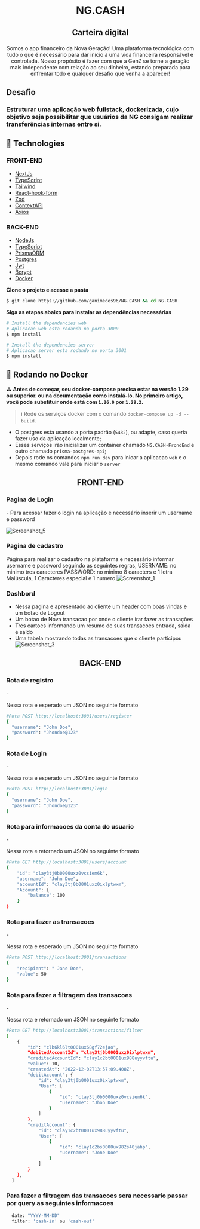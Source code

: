 <h1 align="center">
   
   NG.CASH
</h1>
<h2 align="center">
   
  Carteira digital
</h2>

<p align="center">
  Somos o app financeiro da Nova Geração! Uma plataforma tecnológica com tudo o que é necessário para dar início à uma vida financeira responsável e controlada. Nosso propósito é fazer com que a GenZ se torne a geração mais independente com relação ao seu dinheiro, estando preparada para enfrentar todo e qualquer desafio que venha a aparecer!
</p>

<h2>Desafio</h2>
<h3 >
  Estruturar uma aplicação web fullstack, dockerizada, cujo objetivo seja possibilitar que usuários da NG consigam realizar transferências internas entre si.
</h3>

## 🚀 Technologies

<h3>FRONT-END</h3>


- [NextJs](https://nextjs.org)
- [TypeScript](https://www.typescriptlang.org/)
- [Tailwind](https://tailwindui.com)
- [React-hook-form](https://react-hook-form.com)
- [Zod](https://github.com/colinhacks/zod)
- [ContextAPI](https://reactjs.org/docs/context.html)
- [Axios](https://axios-http.com/docs/intro)
<h3>BACK-END</h3>

- [NodeJs](https://nodejs.org/en/)
- [TypeScript](https://www.typescriptlang.org/)
- [PrismaORM](https://www.prisma.io)
- [Postgres](https://www.postgresql.org)
- [Jwt](https://jwt.io)
- [Bcrypt](https://www.npmjs.com/package/bcrypt)
- [Docker](https://www.docker.com)


 **Clone o projeto e acesse a pasta**

```bash
$ git clone https://github.com/ganimedes96/NG.CASH && cd NG.CASH
```
**Siga as etapas abaixo para instalar as dependências necessárias**

```bash
# Install the dependencies web
# Aplicacao web esta rodando na porta 3000
$ npm install

# Install the dependencies server
# Aplicacao server esta rodando no porta 3001
$ npm install

```
<h2>
   🐋 Rodando no Docker
  
</h2>

**:warning: Antes de começar, seu docker-compose precisa estar na versão 1.29 ou superior. ou na documentação como instalá-lo. No primeiro artigo, você pode substituir onde está com `1.26.0` por `1.29.2`.**
> :information_source: Rode os serviços docker com o comando `docker-compose up -d --build`.
- O postgres esta usando a porta padrão (`5432`), ou adapte, caso queria fazer uso da aplicação localmente;
- Esses serviços irão inicializar um container chamado `NG.CASH-FrondEnd` e outro chamado `prisma-postgres-api`;
- Depois rode os comandos `npm run dev` para inicar a aplicacao `web` e o mesmo comando vale para iniciar o `server`

<h2 align="center">FRONT-END</h2>
<h3>Pagina de Login</h3>
- Para acessar fazer o login na aplicação e necessário inserir um username e password

![Screenshot_5](https://user-images.githubusercontent.com/59948274/205455621-5a0e3c4d-6586-4416-83da-cbdbc887d0ea.png)

<h3>Pagina de cadastro</h3>

Página para realizar o cadastro na plataforma e necessário informar username e password seguindo as seguintes regras, USERNAME: no minimo tres caracteres PASSWORD: no minimo 8 caracters e 1 letra Maiúscula, 1 Caracteres especial e 1 numero 
![Screenshot_1](https://user-images.githubusercontent.com/59948274/205455782-8462ff61-d691-4d12-be2d-381a71ffdbb4.png)

<h3>Dashbord</h3>

 - Nessa pagina e apresentado ao cliente um header com boas vindas e um botao de Logout
 - Um botao de Nova transacao por onde o cliente irar fazer as transações
 - Tres cartoes informando um resumo de suas transacoes entrada, saida e saldo
 - Uma tabela mostrando todas as transacoes que o cliente participou  
![Screenshot_3](https://user-images.githubusercontent.com/59948274/205456395-88ffc39c-9ae0-4da7-85f2-1c772b2eb2ee.png)

<h2 align="center">BACK-END</h2>

<h3>Rota de registro</h3>
- <p>Nessa rota e esperado um JSON no seguinte formato</p>

```bash
#Rota POST http://localhost:3001/users/register  
{
  "username": "John Doe",
  "password": "Jhondoe@123"
}

```

<h3>Rota de Login</h3>
- <p>Nessa rota e esperado um JSON no seguinte formato</p>

```bash
#Rota POST http://localhost:3001/login  
{
  "username": "John Doe",
  "password": "Jhondoe@123"
}

```

<h3>Rota para informacoes da conta do usuario</h3>
- <p>Nessa rota e retornado um JSON no seguinte formato</p>

```bash
#Rota GET http://localhost:3001/users/account
{
	"id": "clay3tj0b0000uxz0vcsiem6k",
	"username": "John Doe",
	"accountId": "clay3tj0b0001uxz0ixlptwxm",
	"Account": {
		"balance": 100
	}
}

```
<h3>Rota para fazer as transacoes</h3>
- <p>Nessa rota e esperado um JSON no seguinte formato</p>

```bash
#Rota POST http://localhost:3001/transactions
{
	"recipient": " Jane Doe",
	"value": 50
}

```

<h3>Rota para fazer a filtragem das transacoes </h3>
- <p>Nessa rota e retornado um JSON no seguinte formato</p>

```bash
#Rota GET http://localhost:3001/transactions/filter
[
	{
		"id": "clb6kl6lt0001ux68gf72ejao",
		"debitedAccountId": "clay3tj0b0001uxz0ixlptwxm",
		"creditedAccountId": "clay1c2bt0001ux988uyyvftu",
		"value": 10,
		"createdAt": "2022-12-02T13:57:09.408Z",
		"debitAccount": {
			"id": "clay3tj0b0001uxz0ixlptwxm",
			"User": [
				{
					"id": "clay3tj0b0000uxz0vcsiem6k",
					"username": "Jhon Doe"
				}
			]
		},
		"creditAccount": {
			"id": "clay1c2bt0001ux988uyyvftu",
			"User": [
				{
					"id": "clay1c2bs0000ux982s40jahp",
					"username": "Jone Doe"
				}
			]
		}
	},
  ]

```

<h3>Para fazer a filtragem das transacoes  sera necessario passar por query as seguintes informacoes</h3>

```bash
  date: "YYYY-MM-DD"
  filter: 'cash-in' ou 'cash-out'
```
